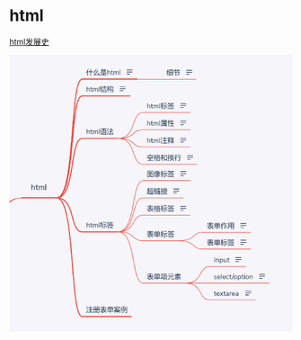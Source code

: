 # html

[html发展史](https://github.com/helloGitHubQ/FivesYears/blob/master/docs/web/html/HTMLPhylogeny/index.html)

![](../../image/web/html/html.png)